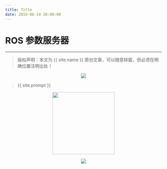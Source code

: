 ```yaml
---
title: Title
date: 2019-06-14 20:00:00
---
```

# ROS 参数服务器
***
> 版权声明：本文为 {{ site.name }} 原创文章，可以随意转载，但必须在明确位置注明出处！



<div  align="center">
<img src="https://dlonng.com/images/xxx/xxx.png"/>
</div>

> {{ site.prompt }}

<div  align="center">
<img src="https://dlonng.com/images/wechart.jpg" width = "200" height = "200"/>


![](https://dlonng.oss-cn-shenzhen.aliyuncs.com/blog/dlonng_qrcode.jpg#pic_center)
